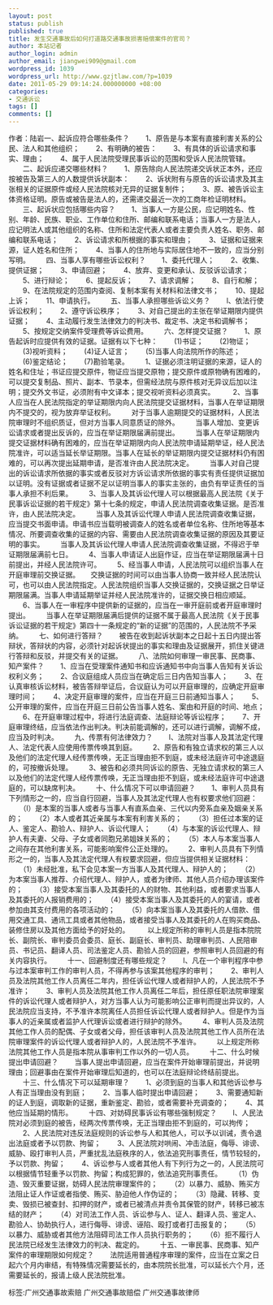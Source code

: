 ```yaml
---
layout: post
status: publish
published: true
title: 发生交通事故后如何打道路交通事故损害赔偿案件的官司？
author: 本站记者
author_login: admin
author_email: jiangwei909@gmail.com
wordpress_id: 1039
wordpress_url: http://www.gzjtlaw.com/?p=1039
date: 2011-05-29 09:14:24.000000000 +08:00
categories:
- 交通诉讼
tags: []
comments: []
---
```

作者：陆岩一、起诉应符合哪些条件？  　　1、原告是与本案有直接利害关系的公民、法人和其他组织； 　　2、有明确的被告： 　　3、有具体的诉讼请求和事实、理由； 　　4、属于人民法院受理民事诉讼的范围和受诉人民法院管辖。  　　二、起诉应递交哪些材料？  　　1、原告除向人民法院递交诉状正本外，还应按被告及第三人的人数提供诉状副本： 　　2、诉状附有与原告的诉讼请求及其主张相关的证据原件或经人民法院核对无异的证据复制件； 　　3、原、被告诉讼主体资格证明。原告或被告是法人的，还需递交最近一次的工商年检证明材料。 　　三、起诉状应包括哪些内容？  　　1、当事人一方是公民，应记明姓名、性别、年龄、民族、职业、工作单位和住所、邮编和联系电话；当事人一方是法人，应记明法人或其他组织的名称、住所和法定代表人或者主要负责人姓名、职务、邮编和联系电话； 　　2、诉讼请求和所根据的事实和理由； 　　3、证据和证据来源，证人姓名和住所； 　　4、当事人的住所地与实际居住地不一致的，应当分别写明。  　　四、当事人享有哪些诉讼权利？  　　1、委托代理人； 　　2、收集、提供证据； 　　3、申请回避； 　　4、放弃、变更和承认、反驳诉讼请求； 　　5、进行辩论； 　　6、提起反诉； 　　7、请求调解； 　　8、自行和解； 　　9、在法院规定的范围内查阅、复制本案有关材料和法律文书； 　　10、提起上诉； 　　11、申请执行。 　　五、当事人承担哪些诉讼义务？  　　l、依法行使诉讼权利； 　　2、遵守诉讼秩序； 　　3、对自己提出的主张在举证期限内提供证据； 　　4、主动履行发生法律效力的判决书、裁定书、决定书和调解书； 　　5、按规定交纳案件受理费等诉讼费用。 　　六、怎样提交证据？  　　1、原告起诉时应提供有效的证据。证据有以下七种： 　　(1)书证； 　　(2)物证； 　　(3)视听资料； 　　(4)证人证言； 　　(5)当事人向法院所作的陈述； 　　(6)鉴定结论； 　　(7)勘验笔录。 　　1、证据必须注明证据的来源，证人的姓名和住址；书证应提交原件，物证应当提交原物；提交原件或原物确有困难的，可以提交复制品、照片、副本、节录本，但需经法院与原件核对无异议后加以注明；提交外文书证，必须附有中文译本；提交视听资料必须真实。 　　 2、当事人应当在人民法院指定的举证期限内向人民法院提交证据材料，当事人在举证期限内不提交的，视为放弃举证权利。 　　对于当事人逾期提交的证据材料，人民法院审理时不组织质证，但对方当事人同意质证的除外。 　　当事人增加、变更诉讼请求或者提出反诉的，应当在举证期限届满前提出。 　　当事人在举证期限内提交证据材料确有困难的，应当在举证期限内向人民法院申请延期举证，经人民法院准许，可以适当延长举证期限。当事人在延长的举证期限内提交证据材料仍有困难的，可以再次提出延期申请，是否准许由人民法院决定。 　　当事人对自己提出的诉讼请求所依据的事实或者反驳对方诉讼请求所依据的事实有责任提供证据加以证明。没有证据或者证据不足以证明当事人的事实主张的，由负有举证责任的当事人承担不利后果。 　　3、当事人及其诉讼代理人可以根据最高人民法院《关于民事诉讼证据的若干规定》第十七条的规定，申请人民法院调查收集证据。是否准许，由人民法院决定。 　　当事人及其诉讼代理人申请人民法院调查收集证据，应当提交书面申请。申请书应当载明被调查人的姓名或者单位名称、住所地等基本情况、所要调查收集的证据的内容、需要由人民法院调查收集证据的原因及其要证明的事实。 　　当事人及其诉讼代理人申请人民法院调查收集证据，不得迟于举证期限届满前七日。 　　4、当事人申请证人出庭作证，应当在举证期限届满十日前提出，并经人民法院许可。 　　5、经当事人申请，人民法院可以组织当事人在开庭审理前交换证据。 　 交换证据的时间可以由当事人协商一致并经人民法院认可，也可以由人民法院指定。人民法院组织当事人交换证据的，交换证据之日举证期限届满。当事人申请延期举证并经人民法院准许的，证据交换日相应顺延。 　　6、当事人在一审程序中提供新的证据的，应当在一审开庭前或者开庭审理时提出。 　　当事人在举证期限届满后提供的证据不属于最高人民法院《关于民事诉讼证据的若干规定》第四十一条规定的&ldquo;新的证据&rdquo;的范围的，人民法院不予采纳。 　　七、如何进行答辩？  　　被告在收到起诉状副本之日起十五日内提出答辩状，答辩状的内容，必须针对起诉状提出的事实和理由及证据展开，抓住关键进行答辩和反驳，并提交有关的证据。 　　八、法院如何审理一审民事、民商事、知产案件？  　　1、应当在受理案件通知书和应诉通知书中向当事人告知有关诉讼权利义务； 　　2、合议庭组成人员应当在确定后三日内告知当事人； 　　3、在认真审核诉讼材料，被告答辩举证后，合议庭认为可以开庭审理的，应确定开庭审理时间； 　　4、决定开庭审理的案件，应当在开庭三日前通知当事人； 　　5、公开审理的案件，应当在开庭三日前公告当事人姓名、案由和开庭的时间、地点； 　　6、在开庭审理过程中，将进行法庭调查、法庭辩论等诉讼程序； 　　7、开庭审理终结，应当依法作出判决。判决前能调解的，还可以进行调解，调解不成，应当及时判决。 　　九、传票有何法律效力？  　　l、法院对当事人及其法定代理人、法定代表人应使用传票传唤其到庭。 　　2、原告和有独立请求权的第三人以及他们的法定代理人经传票传唤，无正当理由拒不到庭，或未经法庭许可中途退庭的，可按撤诉处理。 　　3、被告和必须共同诉讼的原告、无独立请求权的第三人以及他们的法定代理人经传票传唤，无正当理由拒不到庭，或未经法庭许可中途退庭的，可以缺席判决。 　　十、什么情况下可以申请回避？  　　1、审判人员具有下列情形之一的，应当自行回避，当事人及其法定代理人也有权要求他们回避： 　　（l）是本案的当事人或者与当事人有直系血亲、三代以内旁系血亲及姻亲关系的； 　　（2）本人或者其近亲属与本案有利害关系的； 　　（3）担任过本案的证人、鉴定人、勘验人、辩护人、诉讼代理人； 　　（4）与本案的诉讼代理人、辩护人有夫妻、父母、子女或者同胞兄弟姐妹关系的； 　　（5）本人与本案当事人之间存在其他利害关系，可能影响案件公正处理的。 　　2、审判人员具有下列情形之一的，当事人及其法定代理人有权要求回避，但应当提供相关证据材料： 　　（1）未经批准，私下会见本案一方当事人及其代理人、辩护人的； 　　（2）为本案当事人推荐、介绍代理人、辩护人，或者为律师、其他人员介绍办理该案件的； 　　（3）接受本案当事人及其委托的人的财物、其他利益，或者要求当事人及其委托的人报销费用的； 　　（4）接受本案当事人及其委托的人的宴请，或者参加由其支付费用的各项活动的； 　　（5）向本案当事人及其委托的人借款、借用交通工具、通讯工具或者其他物品，或者接受当事人及其委托的人在购买商品、装修住房以及其他方面给予的好处的。 　　 以上规定所称的审判人员是指本院院长、副院长、审判委员会委员、庭长、副庭长、审判员、助理审判员、人民陪审员、书记员、翻译人员、司法鉴定人员、勘验人员的回避，参照审判人员回避的有关内容执行。 　　十一、回避制度还有哪些规定？  　　l、凡在一个审判程序中参与过本案审判工作的审判人员，不得再参与该案其他程序的审判； 　　2、审判人员及法院其他工作人员离任二年内，担任诉讼代理人或者辩护人的，人民法院不予准许； 　　3、审判人员及法院其他工作人员离任二年后，担任原任职法院审理案件的诉讼代理人或者辩护人，对方当事人认为可能影响公正审判而提出异议的，人民法院应当支持，不予准许本院离任人员担任诉讼代理人或者辩护人。但是作为当事人的近亲属或者监护人代理诉讼或者进行辩护的除外。 　　4、审判人员及法院其他工作人员的配偶、子女或者父母，担任该审判人员及法院其他工作人员所在法院审理案件的诉讼代理人或者辩护人的，人民法院不予准许。 　　以上规定所称法院其他工作人员是指本院从事审判工作以外的一切人员。 　　十二、什么时候提出申请回避？  　　当事人提出申请回避，应当在案件开始审理前提出，并说明理由；回避事由在案件开始审理后知道的，也可以在法庭辩论终结前提出。 　　十三、什么情况下可以延期审理？  　　1、必须到庭的当事人和其他诉讼参与人有正当理由没有到庭； 　　2、当事人临时提出申请回避； 　　3、需要通知新的证人到庭，调取新的证据，重新鉴定、勘验，或者需要补充调查的； 　　4、其他应当延期的情形。 　　十四、对妨碍民事诉讼有哪些强制规定？  　　l、人民法院对必须到庭的被告，经两次传票传唤，无正当理由拒不到庭的，可以拘传； 　　2、人民法院对违反法庭规则的诉讼参与人和其他人，可以予以训诫，责令退出法庭或者予以罚款、拘留； 　　3、人民法院对哄闹、冲击法庭，侮辱、诽谤、威胁、殴打审判人员，严重扰乱法庭秩序的人，依法追究刑事责任，情节较轻的，予以罚款、拘留； 　　4、诉讼参与人或者其他人有下列行为之一的，人民法院可以根据情节轻重予以罚款、拘留；构成犯罪的，依法追究刑事责任。 　　（1）伪造、毁灭重要证据，妨碍人民法院审理案件的； 　　（2）以暴力、威胁、贿买方法阻止证人作证或者指使、贿买、胁迫他人作伪证的； 　　（3）隐藏、转移、变卖、毁损已被查封、扣押的财产，或者已被清点并责令其保管的财产，转移已被冻结的财产； 　　（4）对司法工作人员、诉讼参与人、证人、翻译人员、鉴定人、勘验人、协助执行人，进行侮辱、诽谤、诬陷、殴打或者打击报复的； 　　（5）以暴力、威胁或者其他方法阻碍司法工作人员执行职务的； 　　（6）拒不履行人民法院已经发生法律效力的判决、裁定的。 　　十五、一审民事、民商事、知产案件的审理期限如何规定？ 　　法院适用普通程序审理的案件，应当在立案之日起六个月内审结，有特殊情况需要延长的，由本院院长批准，可以延长六个月，还需要延长的，报请上级人民法院批准。标签:广州交通事故索赔 广州交通事故赔偿 广州交通事故律师
